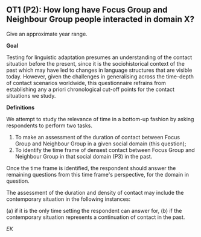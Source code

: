 
## OT1 (P2): How long have Focus Group and Neighbour Group people interacted in domain X?

Give an approximate year range.

**Goal**

Testing for linguistic adaptation presumes an understanding of the contact situation before the present, since it is the sociohistorical context of the past which may have led to changes in language structures that are visible today. However, given the challenges in generalising across the time-depth of contact scenarios worldwide, this questionnaire refrains from establishing any a priori chronological cut-off points for the contact situations we study.

**Definitions**

We attempt to study the relevance of time in a bottom-up fashion by asking respondents to perform two tasks.

1) To make an assessment of the duration of contact between Focus Group and Neighbour Group in a given social domain (this question);
2) To identify the time frame of densest contact between Focus Group and Neighbour Group in that social domain (P3) in the past. 

Once the time frame is identified, the respondent should answer the remaining questions from this time frame's perspective, for the domain in question.

The assessment of the duration and density of contact may include the contemporary situation in the following instances:

(a) if it is the only time setting the respondent can answer for,
(b) if the contemporary situation represents a continuation of contact in the past.


*EK*
